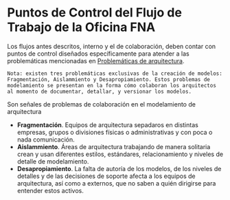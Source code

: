 # Puntos de Control del Flujo de Trabajo de la Oficina FNA
Los flujos antes descritos, interno y el de colaboración, deben contar con puntos de control diseñados específicamente para atender a las problemáticas mencionadas en [Problemáticas de arquitectura](#problematicas).

    Nota: existen tres problemáticas exclusivas de la creación de modelos: Fragmentación, Aislammiento y Desapropiamiento. Estos problemas de modelamiento se presentan en la forma cómo colaboran los arquitectos al momento de documentar, detallar, y versionar los modelos.

Son señales de problemas de colaboración en el modelamiento de arquitectura

* **Fragmentación**. Equipos de arquitectura sepadaros en distintas empresas, grupos o divisiones físicas o administrativas y con poca o nada comunicación.
* **Aislammiento**. Áreas de arquitectura trabajando de manera solitaria crean y usan diferentes estilos, estándares, relacionamiento y niveles de detalle de modelamiento.
* **Desapropiamiento**. La falta de autoría de los modelos, de los niveles de detalles y de las decisiones de soporte afecta a los equipos de arquitectura, así como a externos, que no saben a quién dirigirse para entender estos activos.

